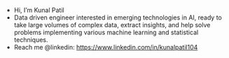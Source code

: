 - Hi, I’m Kunal Patil
- Data driven engineer interested in emerging technologies in AI, ready to take large volumes of complex
data, extract insights, and help solve problems implementing various machine learning and statistical
techniques.
- Reach me @linkedin:  https://www.linkedin.com/in/kunalpatil104 

<!---
Kunnalpatil/Kunnalpatil is a ✨ special ✨ repository because its `README.md` (this file) appears on your GitHub profile.
You can click the Preview link to take a look at your changes.
--->
